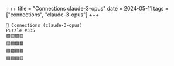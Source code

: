 +++
title = "Connections claude-3-opus"
date = 2024-05-11
tags = ["connections", "claude-3-opus"]
+++

```text
🤖 Connections (claude-3-opus) 
Puzzle #335
🟩🟨🟩🟨
🟨🟦🟪🟪
🟦🟩🟦🟦
🟦🟦🟦🟨
```
